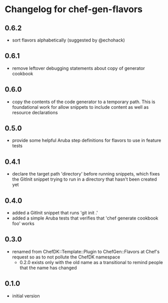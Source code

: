 # Changelog for chef-gen-flavors

## 0.6.2

* sort flavors alphabetically (suggested by @echohack)

## 0.6.1

* remove leftover debugging statements about copy of generator cookbook

## 0.6.0

* copy the contents of the code generator to a temporary path.  This is foundational work for allow snippets to include content as well as resource declarations

## 0.5.0

* provide some helpful Aruba step definitions for flavors to use in feature tests

## 0.4.1

* declare the target path 'directory' before running snippets, which fixes the GitInit snippet trying to run in a directory that hasn't been created yet

## 0.4.0

* added a GitInit snippet that runs 'git init .'
* added a simple Aruba tests that verifies that 'chef generate cookbook foo' works

## 0.3.0

* renamed from ChefDK::Template::Plugin to ChefGen::Flavors at Chef's request so as to not pollute the ChefDK namespace
  * 0.2.0 exists only with the old name as a transitional to remind people that the name has changed

## 0.1.0

* initial version
